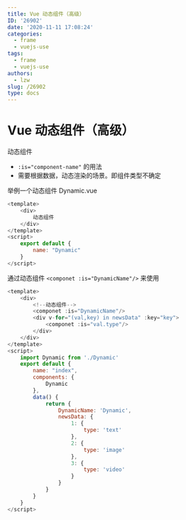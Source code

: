 ```yaml
---
title: Vue 动态组件（高级）
ID: '26902'
date: '2020-11-11 17:08:24'
categories:
  - frame
  - vuejs-use
tags:
  - frame
  - vuejs-use
authors:
  - lzw
slug: /26902
type: docs
---
```


# Vue 动态组件（高级）

动态组件

- `:is="component-name"` 的用法
- 需要根据数据，动态渲染的场景。即组件类型不确定

举例一个动态组件 Dynamic.vue

``` js 
<template>
    <div>
        动态组件
    </div>
</template>
<script>
    export default {
        name: "Dynamic"
    }
</script> 
```

通过动态组件 `<componet :is="DynamicName"/>` 来使用

``` js 
<template>
    <div>
        <!--动态组件-->
        <componet :is="DynamicName"/>
        <div v-for="(val,key) in newsData" :key="key">
            <componet :is="val.type"/>
        </div>
    </div>
</template>
<script>
    import Dynamic from './Dynamic'
    export default {
        name: "index",
        components: {
            Dynamic
        },
        data() {
            return {
                DynamicName: 'Dynamic',
                newsData: {
                    1: {
                        type: 'text'
                    },
                    2: {
                        type: 'image'
                    },
                    3: {
                        type: 'video'
                    }
                }
            }
        }
    }
</script> 
```
 
 
 
 
 
 
 
 
 
 
 
 
 
 
 
 
 
 
 
 
 
 
 
 
 
